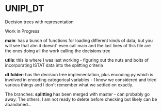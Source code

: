 # UNIPI_DT
Decision trees with representation

Work in Progress


**main**: has a bunch of functions for loading different kinds of data, but you will see that atm it doesnt' even call main and the last lines of this file are the ones doing all the work calling the decisions tree


**utils**: this is where I was last working - figuring out the nuts and bolts of incorporating ISTAT data into the splitting criteria


**dt folder**: has the decision tree implementation, plus encoding.py which is involved in encoding categorical variables - I know we considered and tried various things and I don't remember what we settled on exactly.


The branches: **splitting** has been merged with master - can probably go away. The others, I am not ready to delete before checking but likely can be abandoned...
